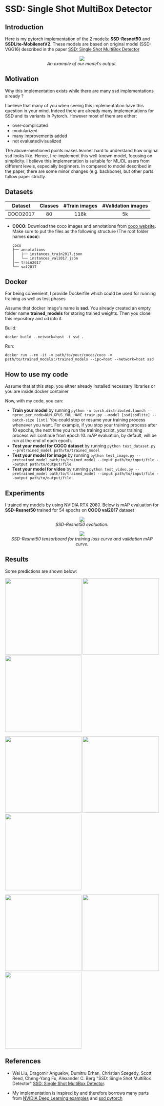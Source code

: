 # SSD: Single Shot MultiBox Detector

## Introduction

Here is my pytorch implementation of the 2 models: **SSD-Resnet50** and **SSDLite-MobilenetV2**. These models are based on original model (SSD-VGG16) described in the paper [SSD: Single Shot MultiBox Detector](https://arxiv.org/pdf/1512.02325)
<p align="center">
  <img src="demo/video.gif"><br/>
  <i>An example of our model's output.</i>
</p>

## Motivation

Why this implementation exists while there are many ssd implementations already ?

I believe that many of you when seeing this implementation have this question in your mind. Indeed there are already many implementations for SSD and its variants in Pytorch. However most of them are either: 
- over-complicated
- modularized
- many improvements added
- not evaluated/visualized

The above-mentioned points makes learner hard to understand how original ssd looks like. Hence, I re-implement this well-known model, focusing on simplicity. I believe this implementation is suitable for ML/DL users from different levels, especially beginners. In compared to model described in the paper, there are some minor changes (e.g. backbone), but other parts follow paper strictly.  

## Datasets


| Dataset                | Classes |    #Train images      |    #Validation images      |
|------------------------|:---------:|:-----------------------:|:----------------------------:|
| COCO2017               |    80   |          118k         |              5k            |

  
- **COCO**:
  Download the coco images and annotations from [coco website](http://cocodataset.org/#download). Make sure to put the files as the following structure (The root folder names **coco**):
  ```
  coco
  ├── annotations
  │   ├── instances_train2017.json
  │   └── instances_val2017.json
  │── train2017
  └── val2017 
  ```
## Docker

For being convenient, I provide Dockerfile which could be used for running training as well as test phases

Assume that docker image's name is **ssd**. You already created an empty folder name **trained_models** for storing trained weights. Then you clone this repository and cd into it.

Build:

`docker build --network=host -t ssd .`

Run:

`docker run --rm -it -v path/to/your/coco:/coco -v path/to/trained_models:/trained_models --ipc=host --network=host ssd`

## How to use my code

Assume that at this step, you either already installed necessary libraries or you are inside docker container

Now, with my code, you can:

* **Train your model** by running `python -m torch.distributed.launch --nproc_per_node=NUM_GPUS_YOU_HAVE train.py --model [ssd|ssdlite] --batch-size [int]`. You could stop or resume your training process whenever you want. For example, if you stop your training process after 10 epochs, the next time you run the training script, your training process will continue from epoch 10. mAP evaluation, by default, will be run at the end of each epoch.
* **Test your model for COCO dataset** by running `python test_dataset.py --pretrained_model path/to/trained_model`
* **Test your model for image** by running `python test_image.py --pretrained_model path/to/trained_model --input path/to/input/file --output path/to/output/file`
* **Test your model for video** by running `python test_video.py --pretrained_model path/to/trained_model --input path/to/input/file --output path/to/output/file`

## Experiments

I trained my models by using NVIDIA RTX 2080. Below is mAP evaluation for **SSD-Resnet50** trained for 54 epochs on **COCO val2017** dataset 
<p align="center">
  <img src="demo/mAP.png"><br/>
  <i>SSD-Resnet50 evaluation.</i>
</p>
<p align="center">
  <img src="demo/tensorboard.png"><br/>
  <i>SSD-Resnet50 tensorboard for training loss curve and validation mAP curve.</i>
</p>

## Results

Some predictions are shown below:

<img src="demo/1.jpg" width="250"> <img src="demo/2.jpg" width="250"> <img src="demo/3.jpg" width="250">

<img src="demo/4.jpg" width="250"> <img src="demo/5.jpg" width="250"> <img src="demo/6.jpg" width="250">

<img src="demo/7.jpg" width="250"> <img src="demo/8.jpg" width="250"> <img src="demo/9.jpg" width="250">


## References
- Wei Liu, Dragomir Anguelov, Dumitru Erhan, Christian Szegedy, Scott Reed, Cheng-Yang Fu, Alexander C. Berg "SSD: Single Shot MultiBox Detector" [SSD: Single Shot MultiBox Detector](https://arxiv.org/abs/1512.02325).

- My implementation is inspired by and therefore borrows many parts from [NVIDIA Deep Learning examples](https://github.com/NVIDIA/DeepLearningExamples/tree/master/PyTorch/Detection/SSD) and [ssd pytorch](https://github.com/qfgaohao/pytorch-ssd)
